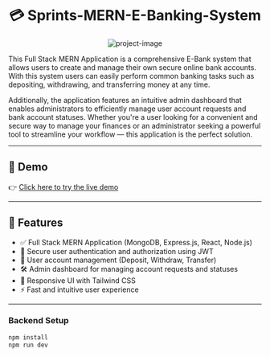 <h1 id="title" align="center">💳 Sprints-MERN-E-Banking-System</h1>

<p align="center">
  <img src="https://socialify.git.ci/mostafakamal22/Sprints-MERN-E-Banking-System/image?font=Bitter&language=1&name=1&owner=1&pattern=Charlie%20Brown&stargazers=1&theme=Auto" alt="project-image">
</p>

<p id="description">
This Full Stack MERN Application is a comprehensive E-Bank system that allows users to create and manage their own secure online bank accounts. 
With this system users can easily perform common banking tasks such as depositing, withdrawing, and transferring money at any time. 

Additionally, the application features an intuitive admin dashboard that enables administrators to efficiently manage user account requests and bank account statuses. 
Whether you're a user looking for a convenient and secure way to manage your finances or an administrator seeking a powerful tool to streamline your workflow — this application is the perfect solution.
</p>

---

## 🚀 Demo  
👉 [Click here to try the live demo](https://ebank-2t3r.onrender.com)

---

## 🧐 Features

- ✅ Full Stack MERN Application (MongoDB, Express.js, React, Node.js)  
- 🔐 Secure user authentication and authorization using JWT  
- 🏦 User account management (Deposit, Withdraw, Transfer)  
- 🛠️ Admin dashboard for managing account requests and statuses  
- 📱 Responsive UI with Tailwind CSS  
- ⚡ Fast and intuitive user experience  

---

### Backend Setup
```bash
npm install
npm run dev

